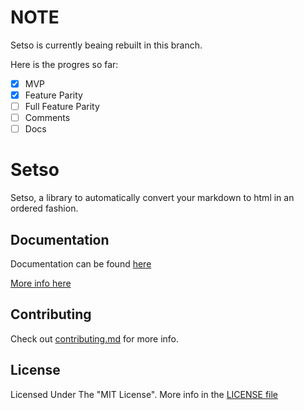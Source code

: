 # NOTE

Setso is currently beaing rebuilt in this branch.

Here is the progres so far:

- [x] MVP
- [x] Feature Parity
- [ ] Full Feature Parity
- [ ] Comments
- [ ] Docs 

# Setso

Setso, a library to automatically convert your markdown to html in an ordered fashion.

## Documentation

Documentation can be found [here](docs/guides/)

[More info here](docs/guides/setso.config.js.md)

## Contributing

Check out [contributing.md](docs/contributing.md) for more info.

## License

Licensed Under The "MIT License". More info in the [LICENSE file](LICENSE)
